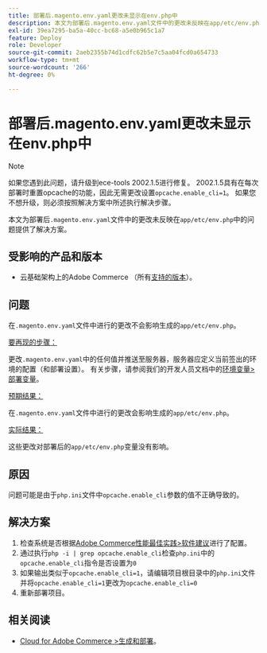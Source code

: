 ```yaml
---
title: 部署后.magento.env.yaml更改未显示在env.php中
description: 本文为部署后.magento.env.yaml文件中的更改未反映在app/etc/env.php中的问题提供了解决方案。
exl-id: 39ea7295-ba5a-40cc-bc68-a5e0b965c1a7
feature: Deploy
role: Developer
source-git-commit: 2aeb2355b74d1cdfc62b5e7c5aa04fcd0a654733
workflow-type: tm+mt
source-wordcount: '266'
ht-degree: 0%

---
```


# 部署后.magento.env.yaml更改未显示在env.php中

>[!NOTE]
>
>如果您遇到此问题，请升级到ece-tools 2002.1.5进行修复。 2002.1.5具有在每次部署时重置opcache的功能，因此无需更改设置`opcache.enable_cli=1`。 如果您不想升级，则必须按照解决方案中所述执行解决步骤。

本文为部署后`.magento.env.yaml`文件中的更改未反映在`app/etc/env.php`中的问题提供了解决方案。

## 受影响的产品和版本

* 云基础架构上的Adobe Commerce （所有[支持的版本](https://magento.com/sites/default/files/magento-software-lifecycle-policy.pdf)）。

## 问题

在`.magento.env.yaml`文件中进行的更改不会影响生成的`app/etc/env.php`。

<u>要再现的步骤：</u>

更改`.magento.env.yaml`中的任何值并推送至服务器，服务器应定义当前签出的环境的配置（和部署设置）。 有关步骤，请参阅我们的开发人员文档中的[环境变量>部署变量](https://experienceleague.adobe.com/en/docs/commerce-cloud-service/user-guide/configure/env/stage/variables-deploy)。

<u>预期结果：</u>

在`.magento.env.yaml`文件中进行的更改会影响生成的`app/etc/env.php`。

<u>实际结果：</u>

这些更改对部署后的`app/etc/env.php`变量没有影响。

## 原因

问题可能是由于`php.ini`文件中`opcache.enable_cli`参数的值不正确导致的。

## 解决方案

1. 检查系统是否根据[Adobe Commerce性能最佳实践>软件建议](https://experienceleague.adobe.com/en/docs/commerce-operations/performance-best-practices/software)进行了配置。
1. 通过执行`php -i | grep opcache.enable_cli`检查`php.ini`中的`opcache.enable_cli`指令是否设置为`0`
1. 如果输出类似于`opcache.enable_cli=1`，请编辑项目根目录中的`php.ini`文件并将`opcache.enable_cli=1`更改为`opcache.enable_cli=0`
1. 重新部署项目。

## 相关阅读

* [Cloud for Adobe Commerce >生成和部署](https://experienceleague.adobe.com/en/docs/commerce-cloud-service/user-guide/configure/env/configure-env-yaml)。
